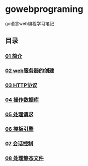 # gowebprograming
go语言web编程学习笔记

## 目录
### [01 简介](./01_简介/README.md)
### [02 web服务器的创建](./02_web服务器的创建/README.md)
### [03 HTTP协议](./03_HTTP协议/README.md)
### [04 操作数据库](./04_操作数据库/README.md)
### [05 处理请求](./05_处理请求/README.md)
### [06 模板引擎](./06_模板引擎/README.md)
### [07 会话控制](./07_会话控制/README.md)
### [08 处理静态文件](./08_处理静态文件/README.md)